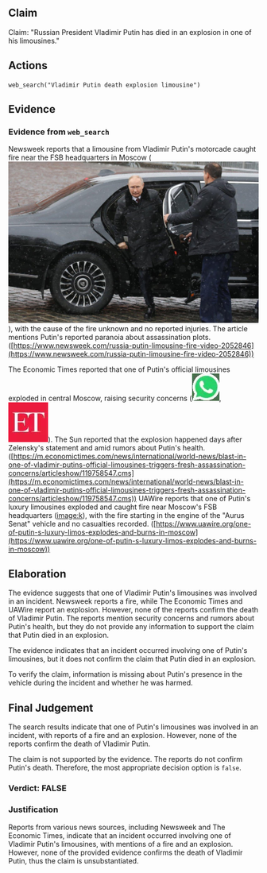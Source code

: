 ## Claim
Claim: "Russian President Vladimir Putin has died in an explosion in one of his limousines."

## Actions
```
web_search("Vladimir Putin death explosion limousine")
```

## Evidence
### Evidence from `web_search`
Newsweek reports that a limousine from Vladimir Putin's motorcade caught fire near the FSB headquarters in Moscow (![image 9718](media/2025-08-30_22-27-1756592827-611032.jpg)), with the cause of the fire unknown and no reported injuries. The article mentions Putin's reported paranoia about assassination plots. ([https://www.newsweek.com/russia-putin-limousine-fire-video-2052846](https://www.newsweek.com/russia-putin-limousine-fire-video-2052846))

The Economic Times reported that one of Putin's official limousines exploded in central Moscow, raising security concerns (![image 9727](media/2025-08-30_22-27-1756592836-745206.jpg), ![image 9728](media/2025-08-30_22-27-1756592837-285223.jpg)). The Sun reported that the explosion happened days after Zelensky's statement and amid rumors about Putin's health. ([https://m.economictimes.com/news/international/world-news/blast-in-one-of-vladimir-putins-official-limousines-triggers-fresh-assassination-concerns/articleshow/119758547.cms](https://m.economictimes.com/news/international/world-news/blast-in-one-of-vladimir-putins-official-limousines-triggers-fresh-assassination-concerns/articleshow/119758547.cms)) UAWire reports that one of Putin's luxury limousines exploded and caught fire near Moscow's FSB headquarters (<image:k>), with the fire starting in the engine of the "Aurus Senat" vehicle and no casualties recorded. ([https://www.uawire.org/one-of-putin-s-luxury-limos-explodes-and-burns-in-moscow](https://www.uawire.org/one-of-putin-s-luxury-limos-explodes-and-burns-in-moscow))


## Elaboration
The evidence suggests that one of Vladimir Putin's limousines was involved in an incident. Newsweek reports a fire, while The Economic Times and UAWire report an explosion. However, none of the reports confirm the death of Vladimir Putin. The reports mention security concerns and rumors about Putin's health, but they do not provide any information to support the claim that Putin died in an explosion.

The evidence indicates that an incident occurred involving one of Putin's limousines, but it does not confirm the claim that Putin died in an explosion.

To verify the claim, information is missing about Putin's presence in the vehicle during the incident and whether he was harmed.


## Final Judgement
The search results indicate that one of Putin's limousines was involved in an incident, with reports of a fire and an explosion. However, none of the reports confirm the death of Vladimir Putin.

The claim is not supported by the evidence. The reports do not confirm Putin's death. Therefore, the most appropriate decision option is `false`.


### Verdict: FALSE

### Justification
Reports from various news sources, including Newsweek and The Economic Times, indicate that an incident occurred involving one of Vladimir Putin's limousines, with mentions of a fire and an explosion. However, none of the provided evidence confirms the death of Vladimir Putin, thus the claim is unsubstantiated.
